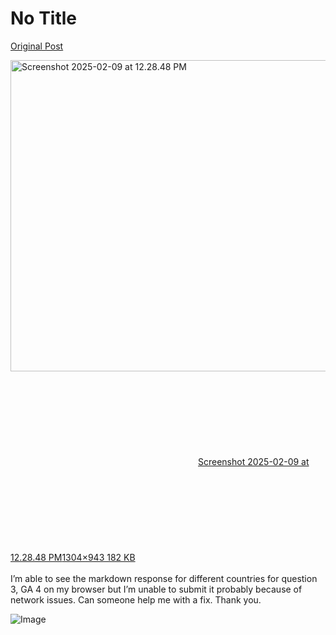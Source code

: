 # No Title

[Original Post](https://discourse.onlinedegree.iitm.ac.in/t/165959/207)

<p><div class="lightbox-wrapper"><a class="lightbox" href="https://europe1.discourse-cdn.com/flex013/uploads/iitm/original/3X/d/4/d4d7660a2abfcf04327d7b6a5aadd25ae098f4f1.png" data-download-href="/uploads/short-url/umSId7GqlJiPY8BeusYOalPu9b3.png?dl=1" title="Screenshot 2025-02-09 at 12.28.48 PM" rel="noopener nofollow ugc"><img src="https://europe1.discourse-cdn.com/flex013/uploads/iitm/optimized/3X/d/4/d4d7660a2abfcf04327d7b6a5aadd25ae098f4f1_2_690x498.png" alt="Screenshot 2025-02-09 at 12.28.48 PM" data-base62-sha1="umSId7GqlJiPY8BeusYOalPu9b3" width="690" height="498" srcset="https://europe1.discourse-cdn.com/flex013/uploads/iitm/optimized/3X/d/4/d4d7660a2abfcf04327d7b6a5aadd25ae098f4f1_2_690x498.png, https://europe1.discourse-cdn.com/flex013/uploads/iitm/optimized/3X/d/4/d4d7660a2abfcf04327d7b6a5aadd25ae098f4f1_2_1035x747.png 1.5x, https://europe1.discourse-cdn.com/flex013/uploads/iitm/original/3X/d/4/d4d7660a2abfcf04327d7b6a5aadd25ae098f4f1.png 2x" data-dominant-color="383031"><div class="meta"><svg class="fa d-icon d-icon-far-image svg-icon" aria-hidden="true"><use href="#far-image"></use></svg><span class="filename">Screenshot 2025-02-09 at 12.28.48 PM</span><span class="informations">1304×943 182 KB</span><svg class="fa d-icon d-icon-discourse-expand svg-icon" aria-hidden="true"><use href="#discourse-expand"></use></svg></div></a></div><br>
I’m able to see the markdown response for different countries for question 3, GA 4 on my browser but I’m unable to submit it probably because of network issues. Can someone help me with a fix. Thank you.</p>

![Image](https://europe1.discourse-cdn.com/flex013/uploads/iitm/optimized/3X/d/4/d4d7660a2abfcf04327d7b6a5aadd25ae098f4f1_2_690x498.png)